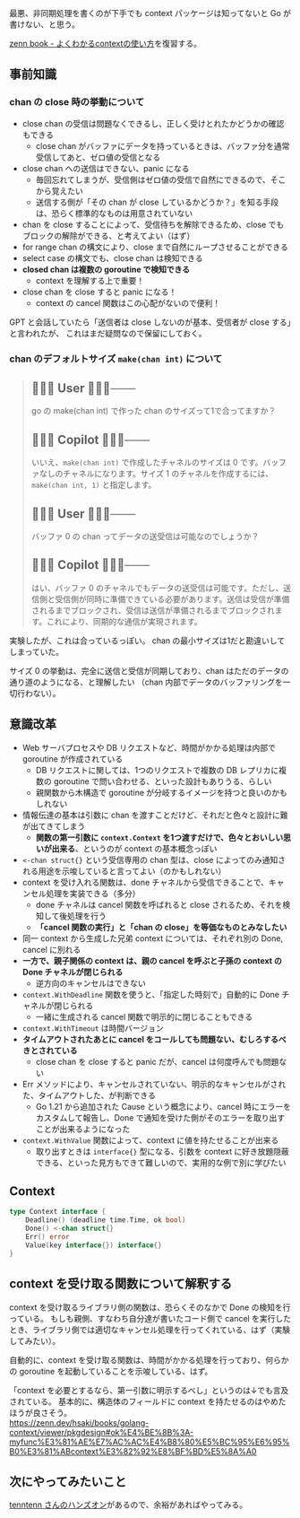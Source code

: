 最悪、非同期処理を書くのが下手でも context パッケージは知ってないと Go が書けない、と思う。

[zenn book - よくわかるcontextの使い方](https://zenn.dev/hsaki/books/golang-context)を復習する。

## 事前知識

### chan の close 時の挙動について

- close chan の受信は問題なくできるし、正しく受けとれたかどうかの確認もできる
    - close chan がバッファにデータを持っているときは、バッファ分を通常受信してあと、ゼロ値の受信となる
- close chan への送信はできない、panic になる
    - 毎回忘れてしまうが、受信側はゼロ値の受信で自然にできるので、そこから覚えたい
    - 送信する側が「その chan が close しているかどうか？」を知る手段は、恐らく標準的なものは用意されていない
- chan を close することによって、受信待ちを解除できるため、close でもブロックの解除ができる、と考えてよい（はず）
- for range chan の構文により、close まで自然にループさせることができる
- select case の構文でも、close chan は検知できる
- **closed chan は複数の goroutine で検知できる**
    - context を理解する上で重要！
- close chan を close すると panic になる！
    - context の cancel 関数はこの心配がないので便利！

GPT と会話していたら「送信者は close しないのが基本、受信者が close する」と言われたが、
これはまだ疑問なので保留にしておく。

### chan のデフォルトサイズ `make(chan int)` について

> ## 🙋🙋🙋 User 🙋🙋🙋───
> 
> go の make(chan int) で作った chan のサイズって1で合ってますか？
> 
> ## 🤖🤖🤖 Copilot 🤖🤖🤖───
> 
> いいえ、`make(chan int)` で作成したチャネルのサイズは 0 です。バッファなしのチャネルになります。サイズ 1 のチャネルを作成するには、`make(chan int, 1)` と指定します。
> 
> ## 🙋🙋🙋 User 🙋🙋🙋───
> 
> バッファ 0 の chan ってデータの送受信は可能なのでしょうか？
> 
> ## 🤖🤖🤖 Copilot 🤖🤖🤖───
> 
> はい、バッファ 0 のチャネルでもデータの送受信は可能です。ただし、送信側と受信側が同時に準備できている必要があります。送信は受信が準備されるまでブロックされ、受信は送信が準備されるまでブロックされます。これにより、同期的な通信が実現されます。

実験したが、これは合っているっぽい。
chan の最小サイズは1だと勘違いしてしまっていた。

サイズ 0 の挙動は、完全に送信と受信が同期しており、chan はただのデータの通り道のようになる、と理解したい
（chan 内部でデータのバッファリングを一切行わない）。

## 意識改革

- Web サーバプロセスや DB リクエストなど、時間がかかる処理は内部で goroutine が作成されている
    - DB リクエストに関しては、1つのリクエストで複数の DB レプリカに複数の goroutine で問い合わせる、といった設計もありうる、らしい
    - 親関数から木構造で goroutine が分岐するイメージを持つと良いのかもしれない
- 情報伝達の基本は引数に chan を渡すことだけど、それだと色々と設計に難が出てきてしまう
    - **関数の第一引数に `context.Context` を1つ渡すだけで、色々とおいしい思いが出来る**、というのが context の基本概念っぽい
- `<-chan struct{}` という受信専用の chan 型は、close によってのみ通知される用途を示唆していると言ってよい（のかもしれない）
- context を受け入れる関数は、done チャネルから受信できることで、キャンセル処理を実装できる（多分）
    - done チャネルは cancel 関数を呼ばれると close されるため、それを検知して後処理を行う
    - **「cancel 関数の実行」と「chan の close」を等価なものとみなしたい**
- 同一 context から生成した兄弟 context については、それぞれ別の Done, cancel に別れる
- **一方で、親子関係の context は、親の cancel を呼ぶと子孫の context の Done チャネルが閉じられる**
    - 逆方向のキャンセルはできない
- `context.WithDeadline` 関数を使うと、「指定した時刻で」自動的に Done チャネルが閉じられる
    - 一緒に生成される cancel 関数で明示的に閉じることもできる
- `context.WithTimeout` は時間バージョン
- **タイムアウトされたあとに cancel をコールしても問題ない、むしろするべきとされている**
    - close chan を close すると panic だが、cancel は何度呼んでも問題ない
- Err メソッドにより、キャンセルされていない、明示的なキャンセルがされた、タイムアウトした、が判断できる
    - Go 1.21 から追加された Cause という概念により、cancel 時にエラーをカスタムして報告し、Done で通知を受けた側がそのエラーを取り出すことが出来るようになった
- `context.WithValue` 関数によって、context に値を持たせることが出来る
    - 取り出すときは `interface{}` 型になる、引数を context に好き放題隠蔽できる、といった見方もできて難しいので、実用的な例で別に学びたい

## Context

```go
type Context interface {
    Deadline() (deadline time.Time, ok bool)
    Done() <-chan struct{}
    Err() error
    Value(key interface{}) interface{}
}
```

## context を受け取る関数について解釈する

context を受け取るライブラリ側の関数は、恐らくそのなかで Done の検知を行っている。
もしも親側、すなわち自分達が書いたコード側で cancel を実行したとき、ライブラリ側では適切なキャンセル処理を行ってくれている、はず（実験してみたい）。

自動的に、context を受け取る関数は、時間がかかる処理を行っており、何らかの goroutine を起動していることを示唆している、はず。

「context を必要とするなら、第一引数に明示するべし」というのは↓でも言及されている。
基本的に、構造体のフィールドに context を持たせるのはやめたほうが良さそう。  
https://zenn.dev/hsaki/books/golang-context/viewer/pkgdesign#ok%E4%BE%8B%3A-myfunc%E3%81%AE%E7%AC%AC%E4%B8%80%E5%BC%95%E6%95%B0%E3%81%ABcontext%E3%82%92%E8%BF%BD%E5%8A%A0

## 次にやってみたいこと

[tenntenn さんのハンズオン](https://github.com/gohandson/goroutine-ja)があるので、余裕があればやってみる。

